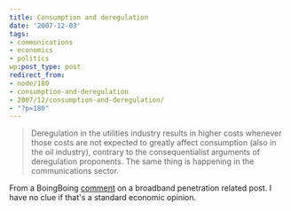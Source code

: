 ```yaml
---
title: Consumption and deregulation
date: '2007-12-03'
tags:
- communications
- economics
- politics
wp:post_type: post
redirect_from:
- node/180
- consumption-and-deregulation
- 2007/12/consumption-and-deregulation/
- "?p=180"
---
```


> Deregulation in the utilities industry results in higher costs whenever those costs are not expected to greatly affect consumption (also in the oil industry), contrary to the consequentialist arguments of deregulation proponents. The same thing is happening in the communications sector.

From a BoingBoing [comment](http://www.boingboing.net/2007/12/03/americas-top-antitec.html#comment-88084) on a broadband penetration related post. I have no clue if that's a standard economic opinion.
